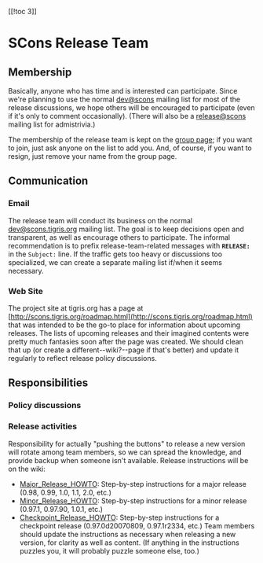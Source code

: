 
[[!toc 3]] 


# SCons Release Team


## Membership

Basically, anyone who has time and is interested can participate.  Since we're planning to use the normal [dev@scons](mailto:dev@scons.tigris.org) mailing list for most of the release discussions, we hope others will be encouraged to participate (even if it's only to comment occasionally).  (There will also be a [release@scons](mailto:release@scons.tigris.org) mailing list for admistrivia.) 

The membership of the release team is kept on the [group page](ReleaseGroup); if you want to join, just ask anyone on the list to add you.  And, of course, if you want to resign, just remove your name from the group page. 


## Communication


### Email

The release team will conduct its business on the normal [dev@scons.tigris.org](mailto:dev@scons.tigris.org) mailing list.  The goal is to keep decisions open and transparent, as well as encourage others to participate.  The informal recommendation is to prefix release-team-related messages with **`RELEASE:`** in the `Subject:` line.  If the traffic gets too heavy or discussions too specialized, we can create a separate mailing list if/when it seems necessary. 


### Web Site

The project site at tigris.org has a page at [http://scons.tigris.org/roadmap.html](http://scons.tigris.org/roadmap.html) that was intended to be the go-to place for information about upcoming releases.  The lists of upcoming releases and their imagined contents were pretty much fantasies soon after the page was created.  We should clean that up (or create a different--wiki?--page if that's better) and update it regularly to reflect release policy discussions. 


## Responsibilities


### Policy discussions


### Release activities

Responsibility for actually "pushing the buttons" to release a new version will rotate among team members, so we can spread the knowledge, and provide backup when someone isn't available.  Release instructions will be on the wiki: 

   * [Major_Release_HOWTO](Major_Release_HOWTO): Step-by-step instructions for a major release (0.98, 0.99, 1.0, 1.1, 2.0, etc.) 
   * [Minor_Release_HOWTO](Minor_Release_HOWTO): Step-by-step instructions for a minor release (0.97.1, 0.97.90, 1.0.1, etc.) 
   * [Checkpoint_Release_HOWTO](Checkpoint_Release_HOWTO): Step-by-step instructions for a checkpoint release (0.97.0d20070809, 0.97.1r2334, etc.) 
Team members should update the instructions as necessary when releasing a new version, for clarity as well as content.  (If anything in the instructions puzzles you, it will probably puzzle someone else, too.) 
